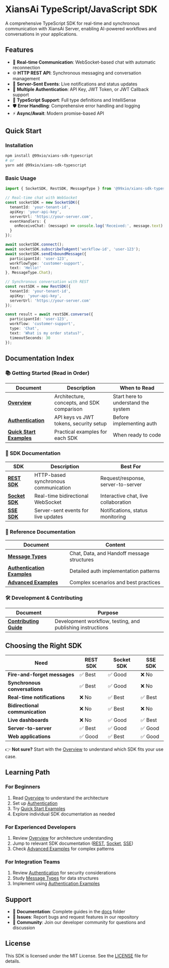 # XiansAi TypeScript/JavaScript SDK

A comprehensive TypeScript SDK for real-time and synchronous communication with XiansAi Server, enabling AI-powered workflows and conversations in your applications.

## Features

- 🔄 **Real-time Communication**: WebSocket-based chat with automatic reconnection
- 🌐 **HTTP REST API**: Synchronous messaging and conversation management  
- 📡 **Server-Sent Events**: Live notifications and status updates
- 🔐 **Multiple Authentication**: API Key, JWT Token, or JWT Callback support
- 📝 **TypeScript Support**: Full type definitions and IntelliSense
- 🛡️ **Error Handling**: Comprehensive error handling and logging
- ⚡ **Async/Await**: Modern promise-based API

## Quick Start

### Installation

```bash
npm install @99xio/xians-sdk-typescript
# or
yarn add @99xio/xians-sdk-typescript
```

### Basic Usage

```typescript
import { SocketSDK, RestSDK, MessageType } from '@99xio/xians-sdk-typescript';

// Real-time chat with WebSocket
const socketSDK = new SocketSDK({
  tenantId: 'your-tenant-id',
  apiKey: 'your-api-key',
  serverUrl: 'https://your-server.com',
  eventHandlers: {
    onReceiveChat: (message) => console.log('Received:', message.text)
  }
});

await socketSDK.connect();
await socketSDK.subscribeToAgent('workflow-id', 'user-123');
await socketSDK.sendInboundMessage({
  participantId: 'user-123',
  workflowType: 'customer-support',
  text: 'Hello!'
}, MessageType.Chat);

// Synchronous conversation with REST
const restSDK = new RestSDK({
  tenantId: 'your-tenant-id',
  apiKey: 'your-api-key',
  serverUrl: 'https://your-server.com'
});

const result = await restSDK.converse({
  participantId: 'user-123',
  workflow: 'customer-support',
  type: 'Chat',
  text: 'What is my order status?',
  timeoutSeconds: 30
});
```

## Documentation Index

### 📚 Getting Started (Read in Order)

| Document | Description | When to Read |
|----------|-------------|--------------|
| **[Overview](./docs/overview.md)** | Architecture, concepts, and SDK comparison | Start here to understand the system |
| **[Authentication](./docs/authentication.md)** | API keys vs JWT tokens, security setup | Before implementing auth |
| **[Quick Start Examples](./docs/examples/quick-start.md)** | Practical examples for each SDK | When ready to code |

### 🔧 SDK Documentation

| SDK | Description | Best For |
|-----|-------------|----------|
| **[REST SDK](./docs/rest-sdk.md)** | HTTP-based synchronous communication | Request/response, server-to-server |
| **[Socket SDK](./docs/socket-sdk.md)** | Real-time bidirectional WebSocket | Interactive chat, live collaboration |
| **[SSE SDK](./docs/sse-sdk.md)** | Server-sent events for live updates | Notifications, status monitoring |

### 📖 Reference Documentation

| Document | Content |
|----------|---------|
| **[Message Types](./docs/message-types.md)** | Chat, Data, and Handoff message structures |
| **[Authentication Examples](./docs/examples/authentication.md)** | Detailed auth implementation patterns |
| **[Advanced Examples](./docs/examples/advanced.md)** | Complex scenarios and best practices |

### 🛠️ Development & Contributing

| Document | Purpose |
|----------|---------|
| **[Contributing Guide](./docs/CONTRIBUTING.md)** | Development workflow, testing, and publishing instructions |

## Choosing the Right SDK

| Need | REST SDK | Socket SDK | SSE SDK |
|------|----------|------------|---------|
| **Fire-and-forget messages** | ✅ Best | ✅ Good | ❌ No |
| **Synchronous conversations** | ✅ Best | ✅ Good | ❌ No |
| **Real-time notifications** | ❌ No | ✅ Best | ✅ Best |
| **Bidirectional communication** | ❌ No | ✅ Best | ❌ No |
| **Live dashboards** | ❌ No | ✅ Good | ✅ Best |
| **Server-to-server** | ✅ Best | ✅ Good | ✅ Good |
| **Web applications** | ✅ Good | ✅ Best | ✅ Good |

👉 **Not sure?** Start with the [Overview](./docs/overview.md) to understand which SDK fits your use case.

## Learning Path

### For Beginners
1. Read [Overview](./docs/overview.md) to understand the architecture
2. Set up [Authentication](./docs/authentication.md) 
3. Try [Quick Start Examples](./docs/examples/quick-start.md)
4. Explore individual SDK documentation as needed

### For Experienced Developers
1. Review [Overview](./docs/overview.md) for architecture understanding
2. Jump to relevant SDK documentation ([REST](./docs/rest-sdk.md), [Socket](./docs/socket-sdk.md), [SSE](./docs/sse-sdk.md))
3. Check [Advanced Examples](./docs/examples/advanced.md) for complex patterns

### For Integration Teams
1. Review [Authentication](./docs/authentication.md) for security considerations
2. Study [Message Types](./docs/message-types.md) for data structures
3. Implement using [Authentication Examples](./docs/examples/authentication.md)

## Support

- 📖 **Documentation**: Complete guides in the [docs](./docs/) folder
- 🐛 **Issues**: Report bugs and request features in our repository
- 💬 **Community**: Join our developer community for questions and discussion

## License

This SDK is licensed under the MIT License. See the [LICENSE](./LICENSE) file for details. 